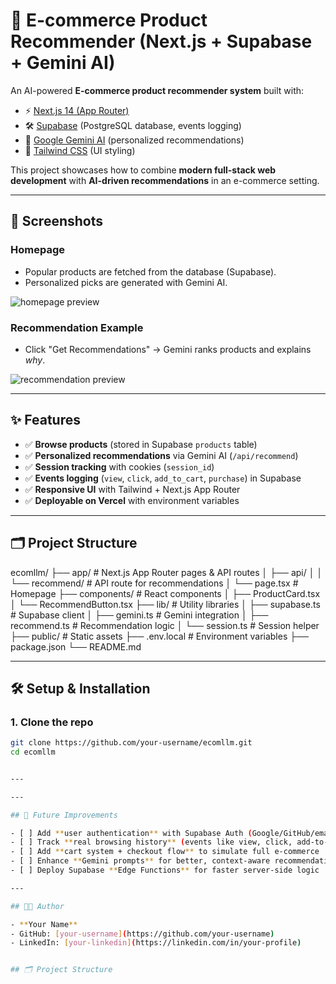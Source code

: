 # 🛒 E-commerce Product Recommender (Next.js + Supabase + Gemini AI)

An AI-powered **E-commerce product recommender system** built with:  

- ⚡ [Next.js 14 (App Router)](https://nextjs.org/docs/app)  
- 🛠️ [Supabase](https://supabase.com/) (PostgreSQL database, events logging)  
- 🤖 [Google Gemini AI](https://ai.google.dev/) (personalized recommendations)  
- 🎨 [Tailwind CSS](https://tailwindcss.com/) (UI styling)  

This project showcases how to combine **modern full-stack web development** with **AI-driven recommendations** in an e-commerce setting.  

---

## 📸 Screenshots  

### Homepage  
- Popular products are fetched from the database (Supabase).  
- Personalized picks are generated with Gemini AI.  

![homepage preview](https://via.placeholder.com/600x300?text=Homepage+Preview)  

### Recommendation Example  
- Click "Get Recommendations" → Gemini ranks products and explains *why*.  

![recommendation preview](https://via.placeholder.com/600x300?text=Recommendations+Preview)  

---

## ✨ Features  

- ✅ **Browse products** (stored in Supabase `products` table)  
- ✅ **Personalized recommendations** via Gemini AI (`/api/recommend`)  
- ✅ **Session tracking** with cookies (`session_id`)  
- ✅ **Events logging** (`view`, `click`, `add_to_cart`, `purchase`) in Supabase  
- ✅ **Responsive UI** with Tailwind + Next.js App Router  
- ✅ **Deployable on Vercel** with environment variables  

---
## 🗂️ Project Structure  


ecomllm/
├── app/ # Next.js App Router pages & API routes
│ ├── api/
│ │ └── recommend/ # API route for recommendations
│ └── page.tsx # Homepage
├── components/ # React components
│ ├── ProductCard.tsx
│ └── RecommendButton.tsx
├── lib/ # Utility libraries
│ ├── supabase.ts # Supabase client
│ ├── gemini.ts # Gemini integration
│ ├── recommend.ts # Recommendation logic
│ └── session.ts # Session helper
├── public/ # Static assets
├── .env.local # Environment variables
├── package.json
└── README.md


---

## 🛠️ Setup & Installation  

### 1. Clone the repo  
```bash
git clone https://github.com/your-username/ecomllm.git
cd ecomllm


---

---

## 🔮 Future Improvements  

- [ ] Add **user authentication** with Supabase Auth (Google/GitHub/email login)  
- [ ] Track **real browsing history** (events like view, click, add-to-cart) to improve recommendations  
- [ ] Add **cart system + checkout flow** to simulate full e-commerce  
- [ ] Enhance **Gemini prompts** for better, context-aware recommendations  
- [ ] Deploy Supabase **Edge Functions** for faster server-side logic  

---

## 👨‍💻 Author  

- **Your Name**  
- GitHub: [your-username](https://github.com/your-username)  
- LinkedIn: [your-linkedin](https://linkedin.com/in/your-profile)  


## 🗂️ Project Structure  

